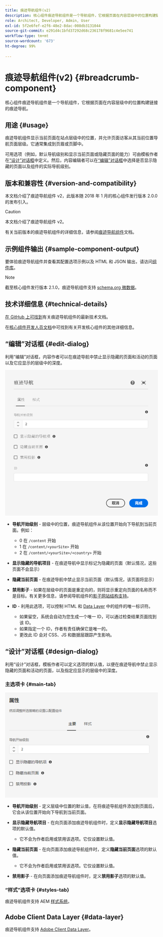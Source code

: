 ```yaml
---
title: 痕迹导航组件(v2)
description: 核心组件痕迹导航组件是一个导航组件，它根据页面在内容层级中的位置构建链接的痕迹导航。
role: Architect, Developer, Admin, User
exl-id: 5f2e6fef-e2f6-48e2-8dac-008db3131044
source-git-commit: e291d4c1bfd37292d68c236178f9681c4e5ee741
workflow-type: tm+mt
source-wordcount: '673'
ht-degree: 99%

---
```


# 痕迹导航组件(v2) {#breadcrumb-component}

核心组件痕迹导航组件是一个导航组件，它根据页面在内容层级中的位置构建链接的痕迹导航。

## 用途 {#usage}

痕迹导航组件显示当前页面在站点层级中的位置，并允许页面访客从其当前位置导航页面层级。它通常集成到页眉或页脚中。

可用选项（例如，默认导航级别和显示当前页面或隐藏页面的能力）可由模板作者在[“设计”对话框](#design-dialog)中定义。然后，内容编辑者可以在[“编辑”对话框](#edit-dialog)中选择是否显示隐藏的页面以及组件的实际导航级别。

## 版本和兼容性 {#version-and-compatibility}

本文档介绍了痕迹导航组件 v2，此版本随 2018 年 1 月的核心组件发行版本 2.0.0 的发布引入。

>[!CAUTION]
>
>本文档介绍了痕迹导航组件 v2。
>
>有关当前版本的痕迹导航组件的详细信息，请参阅[痕迹导航组件](/help/components/breadcrumb.md)文档。

## 示例组件输出 {#sample-component-output}

要体验痕迹导航组件并查看其配置选项示例以及 HTML 和 JSON 输出，请访问[组件库](https://adobe.com/go/aem_cmp_library_breadcrumb_cn)。

>[!NOTE]
>
>截至核心组件发行版本 2.1.0，痕迹导航组件支持 [schema.org 微数据](https://schema.org/BreadcrumbList)。

## 技术详细信息 {#technical-details}

[在 GitHub 上可找到](https://adobe.com/go/aem_cmp_tech_breadcrumb_v2_cn)有关痕迹导航组件的最新技术文档。

在[核心组件开发人员文档](/help/developing/overview.md)中可找到有关开发核心组件的其他详细信息。

## “编辑”对话框 {#edit-dialog}

利用“编辑”对话框，内容作者可以在痕迹导航中禁止显示隐藏的页面和活动的页面以及它应显示的层级中的深度。

![痕迹导航组件“编辑”对话框](/help/assets/breadcrumb-edit.png)

* **导航开始级别** - 层级中的位置，痕迹导航组件从该位置开始向下导航到当前页面。例如：

   * 0 在 `/content` 开始
   * 1 在 `/content/<yourSite>` 开始
   * 2 在 `/content/<yourSite>/<country>` 开始

* **显示隐藏的导航项目** - 在痕迹导航中显示标记为隐藏的页面（默认情况，这些页面不会显示）
* **隐藏当前页面** - 在痕迹导航中禁止显示当前页面（默认情况，该页面将显示）
* **禁用影子** - 如果在层级中的页面是重定向的，则将显示重定向页面的名称而不是目标。有关更多信息，请参阅导航组件的[影子网站结构支持](../v1/navigation.md#shadow-structure)。
* **ID** - 利用此选项，可以控制 HTML 和 [Data Layer](/help/developing/data-layer/overview.md) 中的组件的唯一标识符。
   * 如果留空，系统会自动为您生成一个唯一 ID，可以通过检查结果页面找到该 ID。
   * 如果指定一个 ID，作者有责任确保它是唯一的。
   * 更改此 ID 会对 CSS、JS 和数据层跟踪产生影响。

## “设计”对话框 {#design-dialog}

利用“设计”对话框，模板作者可以定义选项的默认值，以便在痕迹导航中禁止显示隐藏的页面和活动的页面，以及指定应显示的层级中的深度。

### 主选项卡 {#main-tab}

![](/help/assets/breadcrumb-design.png)

* **导航开始级别** - 定义层级中位置的默认值，在将痕迹导航组件添加到页面后，它会从该位置开始向下导航到当前页面。
* **显示隐藏导航项目** - 在向页面添加痕迹导航组件时，定义&#x200B;**显示隐藏导航项目**&#x200B;选项的默认值。

   * 它不会为作者启用或禁用该选项。它仅设置默认值。

* **隐藏当前页面** - 在向页面添加痕迹导航组件时，定义&#x200B;**隐藏当前页面**&#x200B;选项的默认值。

   * 它不会为作者启用或禁用该选项。它仅设置默认值。

* **禁用影子** - 在向页面添加痕迹导航组件时，定义&#x200B;**禁用影子**&#x200B;选项的默认值。

### “样式”选项卡 {#styles-tab}

痕迹导航组件支持 AEM [样式系统](/help/get-started/authoring.md#component-styling)。

## Adobe Client Data Layer {#data-layer}

痕迹导航组件支持 [Adobe Client Data Layer](/help/developing/data-layer/overview.md)。
